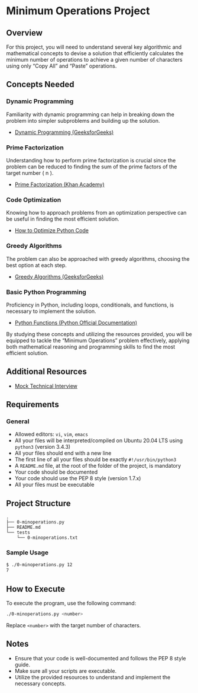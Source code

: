 # Minimum Operations Project

## Overview
For this project, you will need to understand several key algorithmic and mathematical concepts to devise a solution that efficiently calculates the minimum number of operations to achieve a given number of characters using only “Copy All” and “Paste” operations.

## Concepts Needed
### Dynamic Programming
Familiarity with dynamic programming can help in breaking down the problem into simpler subproblems and building up the solution.
- [Dynamic Programming (GeeksforGeeks)](https://intranet.alxswe.com/rltoken/l3JYgicNQw2Ue1Kg9jV80Q)

### Prime Factorization
Understanding how to perform prime factorization is crucial since the problem can be reduced to finding the sum of the prime factors of the target number \( n \).
- [Prime Factorization (Khan Academy)](https://intranet.alxswe.com/rltoken/cFcADpVYRCl5pdut-Lemmg)

### Code Optimization
Knowing how to approach problems from an optimization perspective can be useful in finding the most efficient solution.
- [How to Optimize Python Code](https://intranet.alxswe.com/rltoken/98ZF5bRckUKror6pGJQlHQ)

### Greedy Algorithms
The problem can also be approached with greedy algorithms, choosing the best option at each step.
- [Greedy Algorithms (GeeksforGeeks)](https://intranet.alxswe.com/rltoken/k6-mba0b4nayJi0VqYhKjQ)

### Basic Python Programming
Proficiency in Python, including loops, conditionals, and functions, is necessary to implement the solution.
- [Python Functions (Python Official Documentation)](https://intranet.alxswe.com/rltoken/ao3SJVl4yY1SfugfVa3anw)

By studying these concepts and utilizing the resources provided, you will be equipped to tackle the “Minimum Operations” problem effectively, applying both mathematical reasoning and programming skills to find the most efficient solution.

## Additional Resources
- [Mock Technical Interview](https://intranet.alxswe.com/rltoken/HX0vuVl1V-9T4vvh8NDCyw)

## Requirements
### General
- Allowed editors: `vi`, `vim`, `emacs`
- All your files will be interpreted/compiled on Ubuntu 20.04 LTS using `python3` (version 3.4.3)
- All your files should end with a new line
- The first line of all your files should be exactly `#!/usr/bin/python3`
- A `README.md` file, at the root of the folder of the project, is mandatory
- Your code should be documented
- Your code should use the PEP 8 style (version 1.7.x)
- All your files must be executable

## Project Structure
```
.
├── 0-minoperations.py
├── README.md
└── tests
    └── 0-minoperations.txt
```

### Sample Usage
```sh
$ ./0-minoperations.py 12
7
```

## How to Execute
To execute the program, use the following command:
```sh
./0-minoperations.py <number>
```
Replace `<number>` with the target number of characters.

## Notes
- Ensure that your code is well-documented and follows the PEP 8 style guide.
- Make sure all your scripts are executable.
- Utilize the provided resources to understand and implement the necessary concepts.
